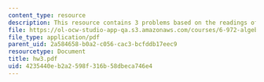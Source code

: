 ```yaml
---
content_type: resource
description: This resource contains 3 problems based on the readings of the course.
file: https://ol-ocw-studio-app-qa.s3.amazonaws.com/courses/6-972-algebraic-techniques-and-semidefinite-optimization-spring-2006/4235440eb2a2598f316b58dbeca746e4_hw3.pdf
file_type: application/pdf
parent_uid: 2a584658-b0a2-c056-cac3-bcfddb17eec9
resourcetype: Document
title: hw3.pdf
uid: 4235440e-b2a2-598f-316b-58dbeca746e4
---
```


